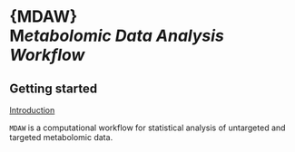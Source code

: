 
# {MDAW} <br>**M***etabolomic ***D***ata ***A***nalysis ***W***orkflow*

## Getting started

[Introduction](https://danymukesha.github.io/MDAW/articles/Introduction.html)

`MDAW` is a computational workflow for statistical analysis of
untargeted and targeted metabolomic data.
